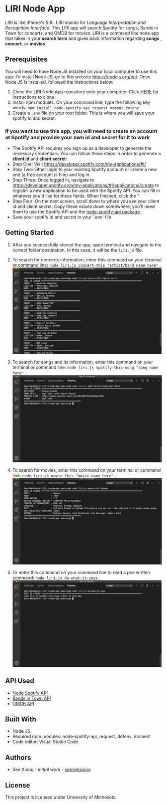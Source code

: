 # LIRI Node App

LIRI is like iPhone's SIRI. LIRI stands for _Language Interpretation and Recognition Interface_.
This LIRI app will search Spotify for songs, Bands in Town for concerts, and OMDB for movies.
LIRI is a command line node app that takes in your **search term** and gives back information regarding **songs** , **concert**, or **movies**.

## Prerequisites

You will need to have Node JS installed on your local computer to use this app.  To install Node JS, go to this website <https://nodejs.org/en/>.  Once Node JS is installed, followed the instructions below:
1. Clone the LIRI Node App repository onto your computer. Click [HERE](https://help.github.com/articles/cloning-a-repository/) for instructions to clone.  
2. Install npm modules. On your command line, type the following key words: `npm install node-spotify-api request moment dotenv`
3. Create a `.env` file on your root folder.  This is where you will save your spotify id and secret.

### If you want to use this app, you will need to create an account at Spotify and provide your own id and secret for it to work

* The Spotify API requires you sign up as a developer to generate the necessary credentials. You can follow these steps in order to generate a **client id** and **client secret**:
* Step One: Visit <https://developer.spotify.com/my-applications/#!/>
* Step Two: Either login to your existing Spotify account or create a new one (a free account is fine) and log in.
* Step Three: Once logged in, navigate to <https://developer.spotify.com/my-applications/#!/applications/create> to register a new application to be used with the Spotify API. You can fill in whatever you'd like for these fields. When finished, click the "
* Step Four: On the next screen, scroll down to where you see your client id and client secret. Copy these values down somewhere, you'll need them to use the Spotify API and the [node-spotify-api package](https://www.npmjs.com/package/node-spotify-api).
* Save your spotify id and secret in your '.env' file

## Getting Started

1. After you successfully cloned the app, open terminal and navigate to the correct folder destination. In this case, it will be the `liri.js` file.

2. To search for concerts information, enter this command on your terminal or command line:
 `node liri.js concert-this "artist/band name here"` .
![](images/concert.png)

3. To search for songs and its information, enter this command on your terminal or command line:
`node liri.js spotify-this-song "song name here"` .
![](images/spotifySong.png)

4. To search for movies, enter this command on your terminal or command line:
`node liri.js movie-this "movie name here"` .
![](images/searchMovie.png)

5. Or enter this command on your command line to read a pre-written command: 
`node liri.js do-what-it-says` .
![](images/doWhatItSays.png)

## API Used

* [Node Spotify API](https://www.npmjs.com/package/node-spotify-api)
* [Bands in Town API](http://www.artists.bandsintown.com/bandsintown-api)
* [OMDB API](http://www.omdbapi.com/)

## Built With

* Node JS
* Required npm modules: node-spotify-api, request, dotenv, moment
* Code editor: Visual Studio Code

## Authors

* See Xiong - _initial work_ - [seeseexiong]( https://github.com/seeseexiong)

## License

This project is licensed under University of Minnesota
